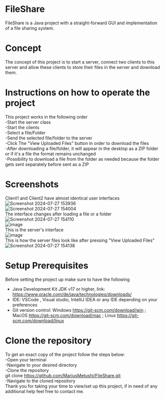 # FileShare
FileShare is a Java project with a straight-forward GUI and implementation of a file sharing system.
# Concept
The concept of this project is to start a server, connect two clients to this server and allow these clients to store their files in the server and download them.
# Instructions on how to operate the project
This project works in the following order<br>
-Start the server class<br>
-Start the clients<br>
-Select a file/Folder<br>
-Send the selected file/folder to the server<br>
-Click The "View Uploaded Files" button in order to download the files<br>
-After downloading a file/folder, it will appear in the desktop as a ZIP folder or if it's a file the format remains unchanged<br>
-Possibility to download a file from the folder as needed because the folder gets sent separately before sent as a ZIP<br>
# Screenshots
Client1 and Client2 have almost identical user interfaces
<br>
![Screenshot 2024-07-27 153936](https://github.com/user-attachments/assets/5519c1e8-c164-4aa8-97a3-e8df30e1e5bd)
<br>
![Screenshot 2024-07-27 154004](https://github.com/user-attachments/assets/6339ccdb-d814-4eec-9c86-62981b67d1f0)
<br>
The interface changes after loading a file or a folder
<br>
![Screenshot 2024-07-27 154110](https://github.com/user-attachments/assets/9579695d-7c81-483f-b145-3c4fec303e10)
<br>
![image](https://github.com/user-attachments/assets/91cdb0c8-08b8-41ae-935e-abfe6df122cc)
<br>
This is the server's interface
<br>
![image](https://github.com/user-attachments/assets/8dc8defb-3cc7-4617-99a5-949c6580c898)
<br>
This is how the server files look like after pressing "View Uploaded Files"
<br>
![Screenshot 2024-07-27 154138](https://github.com/user-attachments/assets/ea9f2295-cfc8-44b6-9367-c9bbf45f640e)
<br>
# Setup Prerequisites
Before setting the project up make sure to have the following
- Java Development Kit JDK v17 or higher, link: https://www.oracle.com/de/java/technologies/downloads/
- IDE: VSCode , Visual studio, IntelliJ IDEA or any IDE depending on your preferences
- Git version control: Windows https://git-scm.com/download/win ; MacOS https://git-scm.com/download/mac ; Linux https://git-scm.com/download/linux
# Clone the repository
To get an exact copy of the project follow the steps below:
<br>
-Open your terminal
<br>
-Navigate to your desired directory
<br>
-Clone the repository
<br>
git clone https://github.com/MarjusMetushi/FileShare.git
<br>
-Navigate to the cloned repository
<br>
Thank you for taking your time to view/set up this project, if in need of any additional help feel free to contact me.

